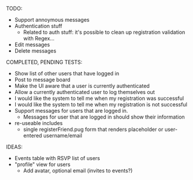 
TODO:
- Support annoymous messages
- Authentication stuff
  - Related to auth stuff: it's possible to clean up registration validation with Regex...
- Edit messages
- Delete messages

COMPLETED, PENDING TESTS:
- Show list of other users that have logged in
- Post to message board
- Make the UI aware that a user is currently authenticated
- Allow a currently authenticated user to log themselves out
- I would like the system to tell me when my registration was successful
- I would like the system to tell me when my registration is not successful
- Support messages for users that are logged in.
  - Messages for user that are logged in should show their information
- re-useable includes
  - single registerFriend.pug form that renders placeholder or user-entered username/email

IDEAS:
- Events table with RSVP list of users
- "profile" view for users
  - Add avatar, optional email (invites to events?)